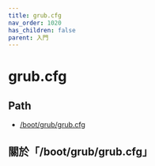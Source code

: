 ```yaml
---
title: grub.cfg
nav_order: 1020
has_children: false
parent: 入門
---
```



# grub.cfg

## Path

* [/boot/grub/grub.cfg](https://samwhelp.github.io/note-about-grub/read/explore/ubuntu/file/boot_grub_grub_cfg.html)

## 關於「/boot/grub/grub.cfg」
